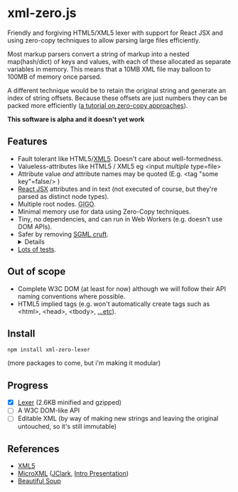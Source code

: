 # xml-zero.js

Friendly and forgiving HTML5/XML5 lexer with support for React JSX and using zero-copy techniques to allow parsing large files efficiently.

Most markup parsers convert a string of markup into a nested map(hash/dict) of keys and values, with each of these allocated as separate variables in memory. This means that a 10MB XML file may balloon to 100MB of memory once parsed.

A different technique would be to retain the original string and generate an index of string offsets. Because these offsets are just numbers they can be packed more efficiently ([a tutorial on zero-copy approaches](http://roxlu.com/2015/052/building-a-zero-copy-parser)).

**This software is alpha and it doesn't yet work**

## Features
* Fault tolerant like HTML5/[XML5](https://github.com/Ygg01/xml5_draft). Doesn't care about well-formedness.
 * Valueless-attributes like HTML5 / XML5 eg &lt;input *multiple* type=file&gt;
 * Attribute value *and* attribute names may be quoted (E.g. &lt;tag "some key"=false/&gt; )
 * [React JSX](https://facebook.github.io/react/docs/jsx-in-depth.html) attributes and in text (not executed of course, but they're parsed as distinct node types).
 * Multiple root nodes. <abbr title="garbage in, garbage out">GIGO</abbr>.
* Minimal memory use for data using Zero-Copy techniques.
* Tiny, no dependencies, and can run in Web Workers (e.g. doesn't use DOM APIs).
* Safer by removing [SGML cruft](https://www.owasp.org/index.php/XML_Security_Cheat_Sheet). <details>
    No support for external DTD resolution, or nested entity expansion. Only default entities in XML, NCRs, and HTML5 named entities are supported.
  </details>
* [Lots of tests](https://github.com/holloway/xml-zero.js/blob/master/packages/xml-zero-lexer/test/index.test.js).

## Out of scope

* Complete W3C DOM (at least for now) although we will follow their API naming conventions where possible.
* HTML5 implied tags (e.g. won't automatically create tags such as &lt;html&gt;, &lt;head&gt;, &lt;tbody&gt;, [...etc](https://www.w3.org/TR/html5/syntax.html#syntax-tag-omission)).

## Install

    npm install xml-zero-lexer

(more packages to come, but i'm making it modular)

## Progress

- [x] [Lexer](https://www.npmjs.com/package/xml-zero-lexer) (2.6KB minified and gzipped)
- [ ] A W3C DOM-like API
- [ ] Editable XML (by way of making new strings and leaving the original untouched, so it's still immutable)

## References

* [XML5](https://github.com/Ygg01/xml5_draft)
* [MicroXML](https://www.w3.org/community/microxml/) ([JClark](http://blog.jclark.com/2010/12/microxml.html), [Intro Presentation](http://archive.xmlprague.cz/2013/presentations/Introducing_MicroXML.pdf)) 
* [Beautiful Soup](https://www.crummy.com/software/BeautifulSoup/)

